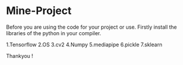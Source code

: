 # Mine-Project

Before you are using the code for your project or use.
Firstly install the libraries of the python in your compiler.

1.Tensorflow
2.OS
3.cv2
4.Numpy
5.mediapipe
6.pickle
7.sklearn

Thankyou !
